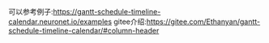 可以参考例子:https://gantt-schedule-timeline-calendar.neuronet.io/examples
gitee介绍:https://gitee.com/Ethanyan/gantt-schedule-timeline-calendar/#column-header